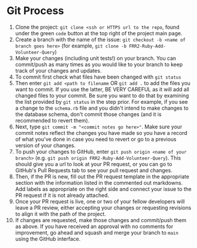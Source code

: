 # Git Process

1. Clone the project: `git clone <ssh or HTTPS url to the repo`, found under the green `code` button at the top right of the project main page.
2. Create a branch with the name of the issue: `git checkout -b <name of branch goes here>` (for example, `git clone -b FRR2-Ruby-Add-Volunteer-Query`)
3. Make your changes (including unit tests!) on your branch. You can commit/push as many times as you would like to your branch to keep track of your changes and updates.
4. To commit first check what files have been changed with `git status`
5. Then enter `git add <path to filename` OR `git add .` to add the files you want to commit. If you use the latter, BE VERY CAREFUL as it will add all changed files to your commit. Be sure you want to do that by examining the list provided by `git status` in the step prior. For example, if you see a change to the `schema.rb` file and you didn't intend to make changes to the database schema, don't commit those changes (and it is recommended to revert them).
6. Next, type `git commit -m "<commit notes go here>"`. Make sure your commit notes reflect the changes you have made so you have a record of what you've done in case you need to revert or go to a previous version of your changes.
7. To push your changes to GitHub, enter `git push origin <name of your branch>` (e.g. `git push origin FRR2-Ruby-Add-Volunteer-Query`). This should give you a url to look at your PR request, or you can go to GitHub's Pull Requests tab to see your pull request and changes.
8. Then, if the PR is new, fill out the PR request template in the appropriate section with the information listed in the commented out markdowns. Add labels as appropriate on the right side and connect your issue to the PR request if it is not already attached.
9. Once your PR request is live, one or two of your fellow developers will leave a PR review, either accepting your changes or requesting revisions to align it with the path of the project.
10. If changes are requested, make those changes and commit/push them as above. If you have received an approval with no comments for improvement, go ahead and squash and merge your branch to `main` using the GitHub interface.
